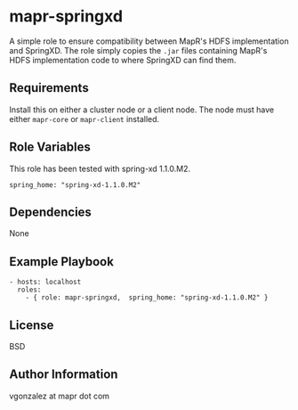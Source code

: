mapr-springxd
=========

A simple role to ensure compatibility between MapR's HDFS implementation and SpringXD. The role simply copies the `.jar` files containing MapR's HDFS implementation code to where SpringXD can find them. 

Requirements
------------

Install this on either a cluster node or a client node. The node must have either `mapr-core` or `mapr-client` installed.

Role Variables
--------------

This role has been tested with spring-xd 1.1.0.M2.

`spring_home: "spring-xd-1.1.0.M2"`

Dependencies
------------

None

Example Playbook
----------------

	- hosts: localhost
	  roles:
	    - { role: mapr-springxd,  spring_home: "spring-xd-1.1.0.M2" }

License
-------

BSD

Author Information
------------------

vgonzalez at mapr dot com
